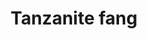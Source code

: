 ---
layout: item
title: Tanzanite fang
item-id: 12922
datatable: true
id: 12922
name: "Tanzanite fang"
members: true
lowalch: 44000
highalch: 66000
examine: "Maybe you could use a chisel to fletch this into a blowpipe."
monsters:
  - id: 2042
    name: "Zulrah"
    members: true
    combat_level: 725
    wiki_url: "https://oldschool.runescape.wiki/w/Zulrah#Serpentine"
    drops:
      - quantity: "1"
        rarity: 0.0009765625
        drop_requirements: null
---